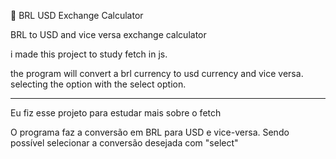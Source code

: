 💱 BRL USD Exchange Calculator

BRL to USD and vice versa exchange calculator

i made this project to study fetch in js.

the program will convert a brl currency to usd currency and vice versa.
selecting the option with the select option.
__________________________________________________________________________

Eu fiz esse projeto para estudar mais sobre o fetch

O programa faz a conversão em BRL para USD e vice-versa.
Sendo possível selecionar a conversão desejada com "select"
